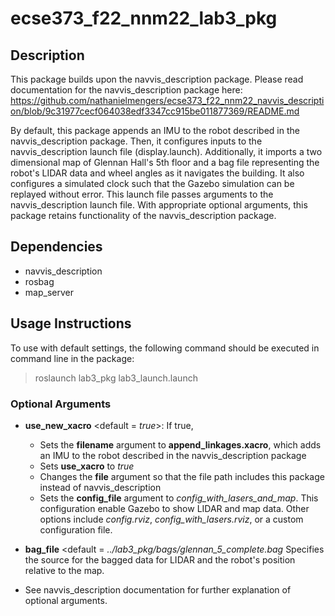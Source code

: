 # ecse373_f22_nnm22_lab3_pkg

## Description
This package builds upon the navvis_description package. Please read documentation for the navvis_description package here:
https://github.com/nathanielmengers/ecse373_f22_nnm22_navvis_description/blob/9c31977cecf064038edf3347cc915be011877369/README.md

By default, this package appends an IMU to the robot described in the navvis_description package. Then, it configures inputs to the navvis_description launch file (display.launch). Additionally, it imports a two dimensional map of Glennan Hall's 5th floor and a bag file representing the robot's LIDAR data and wheel angles as it navigates the building. It also configures a simulated clock such that the Gazebo simulation can be replayed without error. This launch file passes arguments to the navvis_description launch file. With appropriate optional arguments, this package retains functionality of the navvis_description package. 

## Dependencies
- navvis_description
- rosbag
- map_server

## Usage Instructions

To use with default settings, the following command should be executed in command line in the package:
> roslaunch lab3_pkg lab3_launch.launch

### Optional Arguments
- **use_new_xacro** <default = *true*>: If true,
  - Sets the **filename** argument to **append_linkages.xacro**, which adds an IMU to the robot described in the navvis_description package
  - Sets **use_xacro** to *true*
  - Changes the **file** argument so that the file path includes this package instead of navvis_description
  - Sets the **config_file** argument to *config_with_lasers_and_map*. This configuration enable Gazebo to show LIDAR  and map data. Other options include *config.rviz*, *config_with_lasers.rviz*, or a custom configuration file. 
  
- **bag_file** <default = *../lab3_pkg/bags/glennan_5_complete.bag*
  Specifies the source for the bagged data for LIDAR and the robot's position relative to the map.
  
- See navvis_description documentation for further explanation of optional arguments.
  

